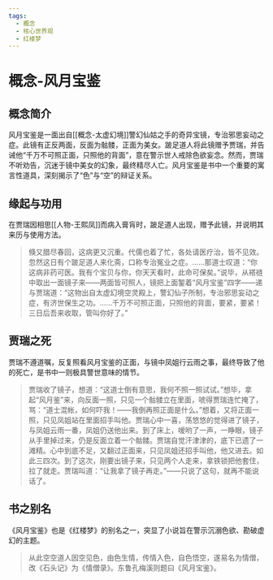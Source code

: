 ```yaml
---
tags:
  - 概念
  - 核心世界观
  - 红楼梦
---
```


# 概念-风月宝鉴

## 概念简介

风月宝鉴是一面出自[[概念-太虚幻境]]警幻仙姑之手的奇异宝镜，专治邪思妄动之症。此镜有正反两面，反面为骷髅，正面为美女。跛足道人将此镜赠予贾瑞，并告诫他“千万不可照正面，只照他的背面”，意在警示世人戒除色欲妄念。然而，贾瑞不听劝告，沉迷于镜中美女的幻象，最终精尽人亡。风月宝鉴是书中一个重要的寓言性道具，深刻揭示了“色”与“空”的辩证关系。

## 缘起与功用

在贾瑞因相思[[人物-王熙凤]]而病入膏肓时，跛足道人出现，赠予此镜，并说明其来历与使用方法。

> 倏又腊尽春回，这病更又沉重。代儒也着了忙，各处请医疗治，皆不见效。忽然这日有个跛足道人来化斋，口称专治冤业之症。……那道士叹道：“你这病非药可医。我有个宝贝与你，你天天看时，此命可保矣。”说毕，从褡裢中取出一面镜子来——两面皆可照人，镜把上面錾着“风月宝鉴”四字——递与贾瑞道：“这物出自太虚幻境空灵殿上，警幻仙子所制，专治邪思妄动之症，有济世保生之功。……千万不可照正面，只照他的背面，要紧，要紧！三日后吾来收取，管叫你好了。”

## 贾瑞之死

贾瑞不遵道嘱，反复照看风月宝鉴的正面，与镜中凤姐行云雨之事，最终导致了他的死亡，是书中一则极具警世意味的情节。

> 贾瑞收了镜子，想道：“这道士倒有意思，我何不照一照试试。”想毕，拿起“风月鉴”来，向反面一照，只见一个骷髅立在里面，唬得贾瑞连忙掩了，骂：“道士混帐，如何吓我！——我倒再照正面是什么。”想着，又将正面一照，只见凤姐站在里面招手叫他。贾瑞心中一喜，荡悠悠的觉得进了镜子，与凤姐云雨一番，凤姐仍送他出来。到了床上，嗳哟了一声，一睁眼，镜子从手里掉过来，仍是反面立着一个骷髅。贾瑞自觉汗津津的，底下已遗了一滩精。心中到底不足，又翻过正面来，只见凤姐还招手叫他，他又进去。如此三四次。到了这次，刚要出镜子来，只见两个人走来，拿铁锁把他套住，拉了就走。贾瑞叫道：“让我拿了镜子再走。”——只说了这句，就再不能说话了。

## 书之别名

《风月宝鉴》也是《红楼梦》的别名之一，突显了小说旨在警示沉溺色欲、勘破虚幻的主题。

> 从此空空道人因空见色，由色生情，传情入色，自色悟空，遂易名为情僧，改《石头记》为《情僧录》。东鲁孔梅溪则题曰《风月宝鉴》。
